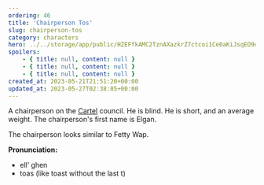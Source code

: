 ```yaml
---
ordering: 46
title: 'Chairperson Tos'
slug: chairperson-tos
category: characters
hero: ../../storage/app/public/HZEFfkAMC2TznAXazkrZ7ctcoi1Ce0aKiJsqEO9o.jpg
spoilers:
    - { title: null, content: null }
    - { title: null, content: null }
    - { title: null, content: null }
created_at: 2023-05-21T21:51:20+00:00
updated_at: 2023-05-27T02:38:05+00:00
---
```

A chairperson on the [Cartel](/category/organizations/cartel) council. He is blind. He is short, and an average weight. The chairperson's first name is Elgan.

The chairperson looks similar to Fetty Wap.

**Pronunciation:**
- ell’ ghen
- toas (like toast without the last t)